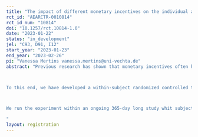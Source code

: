 ```yaml
---
title: "The impact of different monetary incentives on the individual ability to enhance physical activity and goal attainment: A within-subject field experiment"
rct_id: "AEARCTR-0010814"
rct_id_num: "10814"
doi: "10.1257/rct.10814-1.0"
date: "2023-01-22"
status: "in_development"
jel: "C93, D91, I12"
start_year: "2023-01-23"
end_year: "2023-02-26"
pi: "Vanessa Mertins vanessa.mertins@uni-vechta.de"
abstract: "Previous research has shown that monetary incentives often have little or no effect on subjects' health behaviors. This lack of effect in the aggregate is despite the fact that many people believe incentives help them, and contrary to the fact that many have also been shown to adjust their behavior. Also, as more and more health programs involving money are offered, we see it as a necessity to find out which individuals will increase their physical activity if they can receive small amounts of money upon reaching an individual step goal. 

To this end, we have developed a within-subject randomized controlled trial design in which each participant will serve as his/her own control. About 500 participants, aged 18 to 85 years with daily steps ranging from 1,285 to 84,942, will receive four experimental treatments and a control treatment during the same 5-weeks session in a randomized order (i.e. each condition on 7 days). For each individual, we want to learn the optimum incentive design (bonus or deposit contract) and whether the prospect of higher pay leads subjects to increase their daily step count beyond the individual target (i.e., median) toward the value of the best 40% of days or even best 25% of days. We are also interested in finding out which types of subjects do not respond to these incentives at all. 

We run the experiment within an ongoing 365-day long study whit subjects who all aim at improving their physical activity. All those participants have been positively health screened, are using a smartphone app (ActiVAtE Behavior) to transmit their steps (main performance measure) in a timely manner and have already provided extensive individual data at time of intervention. While all participants indicated in the application questionnaire that they were eager to walk more steps per day, there is a large variation in ex-ante daily steps submitted via a smartphone app over the past 9 months. Since the individual daily goal is based on the median (minus data below 1,000 steps/day), there is also respective variation in individual goals, ranging from 1,285 to 21,690 steps/day. Furthermore, we have a very rich dataset on each individual that includes not only activity data before, during, and after the intervention, but also a large variety of preferences (measured via economic laboratory experiments) as well as sociodemographic data and individual attitudes and self-reported behavior (measured via questionnaires). 
"
layout: registration
---
```


